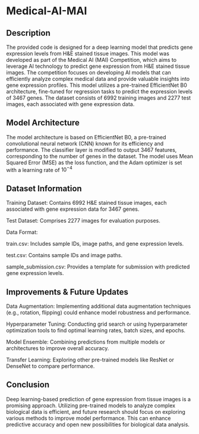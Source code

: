 # Medical-AI-MAI

## Description
The provided code is designed for a deep learning model that predicts gene expression levels from H&E stained tissue images. This model was developed as part of the Medical AI (MAI) Competition, which aims to leverage AI technology to predict gene expression from H&E stained tissue images. The competition focuses on developing AI models that can efficiently analyze complex medical data and provide valuable insights into gene expression profiles. This model utilizes a pre-trained EfficientNet B0 architecture, fine-tuned for regression tasks to predict the expression levels of 3467 genes. The dataset consists of 6992 training images and 2277 test images, each associated with gene expression data.

## Model Architecture
The model architecture is based on EfficientNet B0, a pre-trained convolutional neural network (CNN) known for its efficiency and performance. The classifier layer is modified to output 3467 features, corresponding to the number of genes in the dataset. The model uses Mean Squared Error (MSE) as the loss function, and the Adam optimizer is set with a learning rate of 
$10^{-4}$

## Dataset Information
Training Dataset: Contains 6992 H&E stained tissue images, each associated with gene expression data for 3467 genes.

Test Dataset: Comprises 2277 images for evaluation purposes.

Data Format:

train.csv: Includes sample IDs, image paths, and gene expression levels.

test.csv: Contains sample IDs and image paths.

sample_submission.csv: Provides a template for submission with predicted gene expression levels.

## Improvements & Future Updates
Data Augmentation: Implementing additional data augmentation techniques (e.g., rotation, flipping) could enhance model robustness and performance.

Hyperparameter Tuning: Conducting grid search or using hyperparameter optimization tools to find optimal learning rates, batch sizes, and epochs.

Model Ensemble: Combining predictions from multiple models or architectures to improve overall accuracy.

Transfer Learning: Exploring other pre-trained models like ResNet or DenseNet to compare performance.

## Conclusion
Deep learning-based prediction of gene expression from tissue images is a promising approach. Utilizing pre-trained models to analyze complex biological data is efficient, and future research should focus on exploring various methods to improve model performance. This can enhance predictive accuracy and open new possibilities for biological data analysis.
